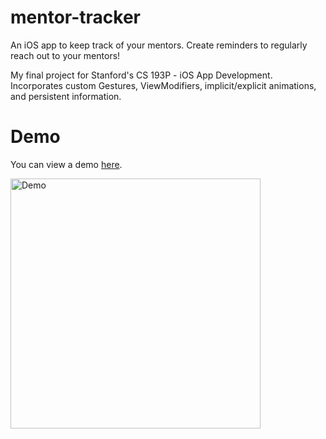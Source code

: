 # mentor-tracker

An iOS app to keep track of your mentors. Create reminders to regularly reach out to your mentors!

My final project for Stanford's CS 193P - iOS App Development. Incorporates custom Gestures, ViewModifiers, implicit/explicit animations, and persistent information.

# Demo

You can view a demo [here](https://www.youtube.com/watch?v=pIs4WKDRL0M).

<img src='https://i.imgur.com/7YDWo7B.png' width='400' alt='Demo'/>
